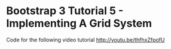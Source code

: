 Bootstrap 3 Tutorial 5 - Implementing A Grid System
===================================================

Code for the following video tutorial http://youtu.be/thfhxZfpofU
